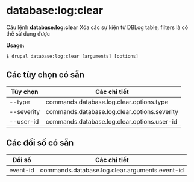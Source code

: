 # database:log:clear
Câu lệnh **database:log:clear** Xóa các sự kiện từ DBLog table, filters là có thể sử dụng được

**Usage:**
```
$ drupal database:log:clear [arguments] [options] 
```

## Các tùy chọn có sẵn
Tùy chọn | Các chi tiết
-------|-------------
--type | commands.database.log.clear.options.type
--severity | commands.database.log.clear.options.severity
--user-id | commands.database.log.clear.options.user-id

## Các đối số có sẵn
Đối số | Các chi tiết
---------|-------------
event-id | commands.database.log.clear.arguments.event-id

